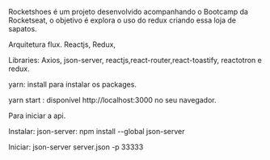 Rocketshoes é um projeto desenvolvido acompanhando o Bootcamp da Rocketseat, o objetivo é explora o uso do redux criando essa loja de sapatos.

Arquitetura flux.
Reactjs,
Redux,

Libraries: Axios, json-server, reactjs,react-router,react-toastify, reactotron e redux.

yarn: install para instalar os packages.

yarn start : disponível http://localhost:3000 no seu navegador.

Para iniciar a api.

Instalar: json-server: npm install --global json-server

Iniciar: json-server server.json -p 33333


